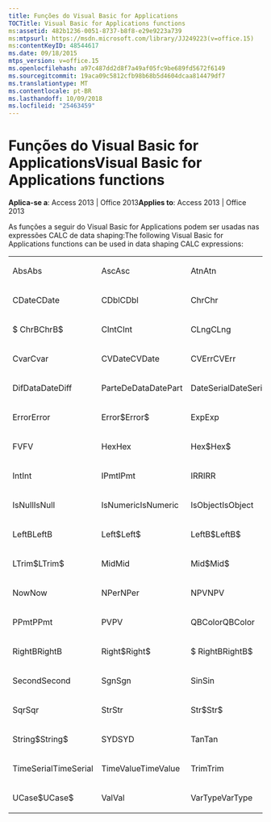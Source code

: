 ```yaml
---
title: Funções do Visual Basic for Applications
TOCTitle: Visual Basic for Applications functions
ms:assetid: 482b1236-0051-8737-b8f8-e29e9223a739
ms:mtpsurl: https://msdn.microsoft.com/library/JJ249223(v=office.15)
ms:contentKeyID: 48544617
ms.date: 09/18/2015
mtps_version: v=office.15
ms.openlocfilehash: a97c487dd2d8f7a49af05fc9be689fd5672f6149
ms.sourcegitcommit: 19aca09c5812cfb98b68b5d4604dcaa814479df7
ms.translationtype: MT
ms.contentlocale: pt-BR
ms.lasthandoff: 10/09/2018
ms.locfileid: "25463459"
---
```

# <a name="visual-basic-for-applications-functions"></a><span data-ttu-id="ce781-102">Funções do Visual Basic for Applications</span><span class="sxs-lookup"><span data-stu-id="ce781-102">Visual Basic for Applications functions</span></span>


<span data-ttu-id="ce781-103">**Aplica-se a**: Access 2013 | Office 2013</span><span class="sxs-lookup"><span data-stu-id="ce781-103">**Applies to**: Access 2013 | Office 2013</span></span>

<span data-ttu-id="ce781-104">As funções a seguir do Visual Basic for Applications podem ser usadas nas expressões CALC de data shaping:</span><span class="sxs-lookup"><span data-stu-id="ce781-104">The following Visual Basic for Applications functions can be used in data shaping CALC expressions:</span></span>

<table style="width:100%;">
<colgroup>
<col style="width: 16%" />
<col style="width: 16%" />
<col style="width: 16%" />
<col style="width: 16%" />
<col style="width: 16%" />
<col style="width: 16%" />
</colgroup>
<tbody>
<tr class="odd">
<td><p><span data-ttu-id="ce781-105">Abs</span><span class="sxs-lookup"><span data-stu-id="ce781-105">Abs</span></span></p></td>
<td><p><span data-ttu-id="ce781-106">Asc</span><span class="sxs-lookup"><span data-stu-id="ce781-106">Asc</span></span></p></td>
<td><p><span data-ttu-id="ce781-107">Atn</span><span class="sxs-lookup"><span data-stu-id="ce781-107">Atn</span></span></p></td>
<td><p><span data-ttu-id="ce781-108">CBool</span><span class="sxs-lookup"><span data-stu-id="ce781-108">CBool</span></span></p></td>
<td><p><span data-ttu-id="ce781-109">CByte</span><span class="sxs-lookup"><span data-stu-id="ce781-109">CByte</span></span></p></td>
<td><p><span data-ttu-id="ce781-110">CCur</span><span class="sxs-lookup"><span data-stu-id="ce781-110">CCur</span></span></p></td>
</tr>
<tr class="even">
<td><p><span data-ttu-id="ce781-111">CDate</span><span class="sxs-lookup"><span data-stu-id="ce781-111">CDate</span></span></p></td>
<td><p><span data-ttu-id="ce781-112">CDbl</span><span class="sxs-lookup"><span data-stu-id="ce781-112">CDbl</span></span></p></td>
<td><p><span data-ttu-id="ce781-113">Chr</span><span class="sxs-lookup"><span data-stu-id="ce781-113">Chr</span></span></p></td>
<td><p><span data-ttu-id="ce781-114">ChrB</span><span class="sxs-lookup"><span data-stu-id="ce781-114">ChrB</span></span></p></td>
<td><p><span data-ttu-id="ce781-115">ChrW</span><span class="sxs-lookup"><span data-stu-id="ce781-115">ChrW</span></span></p></td>
<td><p><span data-ttu-id="ce781-116">Chr$</span><span class="sxs-lookup"><span data-stu-id="ce781-116">Chr$</span></span></p></td>
</tr>
<tr class="odd">
<td><p><span data-ttu-id="ce781-117">$ ChrB</span><span class="sxs-lookup"><span data-stu-id="ce781-117">ChrB$</span></span></p></td>
<td><p><span data-ttu-id="ce781-118">CInt</span><span class="sxs-lookup"><span data-stu-id="ce781-118">CInt</span></span></p></td>
<td><p><span data-ttu-id="ce781-119">CLng</span><span class="sxs-lookup"><span data-stu-id="ce781-119">CLng</span></span></p></td>
<td><p><span data-ttu-id="ce781-120">Cos</span><span class="sxs-lookup"><span data-stu-id="ce781-120">Cos</span></span></p></td>
<td><p><span data-ttu-id="ce781-121">CSng</span><span class="sxs-lookup"><span data-stu-id="ce781-121">CSng</span></span></p></td>
<td><p><span data-ttu-id="ce781-122">CStr</span><span class="sxs-lookup"><span data-stu-id="ce781-122">CStr</span></span></p></td>
</tr>
<tr class="even">
<td><p><span data-ttu-id="ce781-123">Cvar</span><span class="sxs-lookup"><span data-stu-id="ce781-123">Cvar</span></span></p></td>
<td><p><span data-ttu-id="ce781-124">CVDate</span><span class="sxs-lookup"><span data-stu-id="ce781-124">CVDate</span></span></p></td>
<td><p><span data-ttu-id="ce781-125">CVErr</span><span class="sxs-lookup"><span data-stu-id="ce781-125">CVErr</span></span></p></td>
<td><p><span data-ttu-id="ce781-126">Date</span><span class="sxs-lookup"><span data-stu-id="ce781-126">Date</span></span></p></td>
<td><p><span data-ttu-id="ce781-127">Date$</span><span class="sxs-lookup"><span data-stu-id="ce781-127">Date$</span></span></p></td>
<td><p><span data-ttu-id="ce781-128">SomData</span><span class="sxs-lookup"><span data-stu-id="ce781-128">DateAdd</span></span></p></td>
</tr>
<tr class="odd">
<td><p><span data-ttu-id="ce781-129">DifData</span><span class="sxs-lookup"><span data-stu-id="ce781-129">DateDiff</span></span></p></td>
<td><p><span data-ttu-id="ce781-130">ParteDeData</span><span class="sxs-lookup"><span data-stu-id="ce781-130">DatePart</span></span></p></td>
<td><p><span data-ttu-id="ce781-131">DateSerial</span><span class="sxs-lookup"><span data-stu-id="ce781-131">DateSerial</span></span></p></td>
<td><p><span data-ttu-id="ce781-132">DateValue</span><span class="sxs-lookup"><span data-stu-id="ce781-132">DateValue</span></span></p></td>
<td><p><span data-ttu-id="ce781-133">Day</span><span class="sxs-lookup"><span data-stu-id="ce781-133">Day</span></span></p></td>
<td><p><span data-ttu-id="ce781-134">DDB</span><span class="sxs-lookup"><span data-stu-id="ce781-134">DDB</span></span></p></td>
</tr>
<tr class="even">
<td><p><span data-ttu-id="ce781-135">Error</span><span class="sxs-lookup"><span data-stu-id="ce781-135">Error</span></span></p></td>
<td><p><span data-ttu-id="ce781-136">Error$</span><span class="sxs-lookup"><span data-stu-id="ce781-136">Error$</span></span></p></td>
<td><p><span data-ttu-id="ce781-137">Exp</span><span class="sxs-lookup"><span data-stu-id="ce781-137">Exp</span></span></p></td>
<td><p><span data-ttu-id="ce781-138">Fix</span><span class="sxs-lookup"><span data-stu-id="ce781-138">Fix</span></span></p></td>
<td><p><span data-ttu-id="ce781-139">Format</span><span class="sxs-lookup"><span data-stu-id="ce781-139">Format</span></span></p></td>
<td><p><span data-ttu-id="ce781-140">Format$</span><span class="sxs-lookup"><span data-stu-id="ce781-140">Format$</span></span></p></td>
</tr>
<tr class="odd">
<td><p><span data-ttu-id="ce781-141">FV</span><span class="sxs-lookup"><span data-stu-id="ce781-141">FV</span></span></p></td>
<td><p><span data-ttu-id="ce781-142">Hex</span><span class="sxs-lookup"><span data-stu-id="ce781-142">Hex</span></span></p></td>
<td><p><span data-ttu-id="ce781-143">Hex$</span><span class="sxs-lookup"><span data-stu-id="ce781-143">Hex$</span></span></p></td>
<td><p><span data-ttu-id="ce781-144">Hour</span><span class="sxs-lookup"><span data-stu-id="ce781-144">Hour</span></span></p></td>
<td><p><span data-ttu-id="ce781-145">IIF</span><span class="sxs-lookup"><span data-stu-id="ce781-145">IIF</span></span></p></td>
<td><p><span data-ttu-id="ce781-146">InStr</span><span class="sxs-lookup"><span data-stu-id="ce781-146">InStr</span></span></p></td>
</tr>
<tr class="even">
<td><p><span data-ttu-id="ce781-147">Int</span><span class="sxs-lookup"><span data-stu-id="ce781-147">Int</span></span></p></td>
<td><p><span data-ttu-id="ce781-148">IPmt</span><span class="sxs-lookup"><span data-stu-id="ce781-148">IPmt</span></span></p></td>
<td><p><span data-ttu-id="ce781-149">IRR</span><span class="sxs-lookup"><span data-stu-id="ce781-149">IRR</span></span></p></td>
<td><p><span data-ttu-id="ce781-150">IsDate</span><span class="sxs-lookup"><span data-stu-id="ce781-150">IsDate</span></span></p></td>
<td><p><span data-ttu-id="ce781-151">IsEmpty</span><span class="sxs-lookup"><span data-stu-id="ce781-151">IsEmpty</span></span></p></td>
<td><p><span data-ttu-id="ce781-152">IsError</span><span class="sxs-lookup"><span data-stu-id="ce781-152">IsError</span></span></p></td>
</tr>
<tr class="odd">
<td><p><span data-ttu-id="ce781-153">IsNull</span><span class="sxs-lookup"><span data-stu-id="ce781-153">IsNull</span></span></p></td>
<td><p><span data-ttu-id="ce781-154">IsNumeric</span><span class="sxs-lookup"><span data-stu-id="ce781-154">IsNumeric</span></span></p></td>
<td><p><span data-ttu-id="ce781-155">IsObject</span><span class="sxs-lookup"><span data-stu-id="ce781-155">IsObject</span></span></p></td>
<td><p><span data-ttu-id="ce781-156">LCase</span><span class="sxs-lookup"><span data-stu-id="ce781-156">LCase</span></span></p></td>
<td><p><span data-ttu-id="ce781-157">LCase$</span><span class="sxs-lookup"><span data-stu-id="ce781-157">LCase$</span></span></p></td>
<td><p><span data-ttu-id="ce781-158">Left</span><span class="sxs-lookup"><span data-stu-id="ce781-158">Left</span></span></p></td>
</tr>
<tr class="even">
<td><p><span data-ttu-id="ce781-159">LeftB</span><span class="sxs-lookup"><span data-stu-id="ce781-159">LeftB</span></span></p></td>
<td><p><span data-ttu-id="ce781-160">Left$</span><span class="sxs-lookup"><span data-stu-id="ce781-160">Left$</span></span></p></td>
<td><p><span data-ttu-id="ce781-161">LeftB$</span><span class="sxs-lookup"><span data-stu-id="ce781-161">LeftB$</span></span></p></td>
<td><p><span data-ttu-id="ce781-162">Len</span><span class="sxs-lookup"><span data-stu-id="ce781-162">Len</span></span></p></td>
<td><p><span data-ttu-id="ce781-163">Log</span><span class="sxs-lookup"><span data-stu-id="ce781-163">Log</span></span></p></td>
<td><p><span data-ttu-id="ce781-164">LTrim</span><span class="sxs-lookup"><span data-stu-id="ce781-164">LTrim</span></span></p></td>
</tr>
<tr class="odd">
<td><p><span data-ttu-id="ce781-165">LTrim$</span><span class="sxs-lookup"><span data-stu-id="ce781-165">LTrim$</span></span></p></td>
<td><p><span data-ttu-id="ce781-166">Mid</span><span class="sxs-lookup"><span data-stu-id="ce781-166">Mid</span></span></p></td>
<td><p><span data-ttu-id="ce781-167">Mid$</span><span class="sxs-lookup"><span data-stu-id="ce781-167">Mid$</span></span></p></td>
<td><p><span data-ttu-id="ce781-168">Minute</span><span class="sxs-lookup"><span data-stu-id="ce781-168">Minute</span></span></p></td>
<td><p><span data-ttu-id="ce781-169">MIRR</span><span class="sxs-lookup"><span data-stu-id="ce781-169">MIRR</span></span></p></td>
<td><p><span data-ttu-id="ce781-170">Month</span><span class="sxs-lookup"><span data-stu-id="ce781-170">Month</span></span></p></td>
</tr>
<tr class="even">
<td><p><span data-ttu-id="ce781-171">Now</span><span class="sxs-lookup"><span data-stu-id="ce781-171">Now</span></span></p></td>
<td><p><span data-ttu-id="ce781-172">NPer</span><span class="sxs-lookup"><span data-stu-id="ce781-172">NPer</span></span></p></td>
<td><p><span data-ttu-id="ce781-173">NPV</span><span class="sxs-lookup"><span data-stu-id="ce781-173">NPV</span></span></p></td>
<td><p><span data-ttu-id="ce781-174">Oct</span><span class="sxs-lookup"><span data-stu-id="ce781-174">Oct</span></span></p></td>
<td><p><span data-ttu-id="ce781-175">Oct$</span><span class="sxs-lookup"><span data-stu-id="ce781-175">Oct$</span></span></p></td>
<td><p><span data-ttu-id="ce781-176">Pmt</span><span class="sxs-lookup"><span data-stu-id="ce781-176">Pmt</span></span></p></td>
</tr>
<tr class="odd">
<td><p><span data-ttu-id="ce781-177">PPmt</span><span class="sxs-lookup"><span data-stu-id="ce781-177">PPmt</span></span></p></td>
<td><p><span data-ttu-id="ce781-178">PV</span><span class="sxs-lookup"><span data-stu-id="ce781-178">PV</span></span></p></td>
<td><p><span data-ttu-id="ce781-179">QBColor</span><span class="sxs-lookup"><span data-stu-id="ce781-179">QBColor</span></span></p></td>
<td><p><span data-ttu-id="ce781-180">Rate</span><span class="sxs-lookup"><span data-stu-id="ce781-180">Rate</span></span></p></td>
<td><p><span data-ttu-id="ce781-181">RGB</span><span class="sxs-lookup"><span data-stu-id="ce781-181">RGB</span></span></p></td>
<td><p><span data-ttu-id="ce781-182">Right</span><span class="sxs-lookup"><span data-stu-id="ce781-182">Right</span></span></p></td>
</tr>
<tr class="even">
<td><p><span data-ttu-id="ce781-183">RightB</span><span class="sxs-lookup"><span data-stu-id="ce781-183">RightB</span></span></p></td>
<td><p><span data-ttu-id="ce781-184">Right$</span><span class="sxs-lookup"><span data-stu-id="ce781-184">Right$</span></span></p></td>
<td><p><span data-ttu-id="ce781-185">$ RightB</span><span class="sxs-lookup"><span data-stu-id="ce781-185">RightB$</span></span></p></td>
<td><p><span data-ttu-id="ce781-186">Rnd</span><span class="sxs-lookup"><span data-stu-id="ce781-186">Rnd</span></span></p></td>
<td><p><span data-ttu-id="ce781-187">RTrim</span><span class="sxs-lookup"><span data-stu-id="ce781-187">RTrim</span></span></p></td>
<td><p><span data-ttu-id="ce781-188">RTrim$</span><span class="sxs-lookup"><span data-stu-id="ce781-188">RTrim$</span></span></p></td>
</tr>
<tr class="odd">
<td><p><span data-ttu-id="ce781-189">Second</span><span class="sxs-lookup"><span data-stu-id="ce781-189">Second</span></span></p></td>
<td><p><span data-ttu-id="ce781-190">Sgn</span><span class="sxs-lookup"><span data-stu-id="ce781-190">Sgn</span></span></p></td>
<td><p><span data-ttu-id="ce781-191">Sin</span><span class="sxs-lookup"><span data-stu-id="ce781-191">Sin</span></span></p></td>
<td><p><span data-ttu-id="ce781-192">SLN</span><span class="sxs-lookup"><span data-stu-id="ce781-192">SLN</span></span></p></td>
<td><p><span data-ttu-id="ce781-193">Space</span><span class="sxs-lookup"><span data-stu-id="ce781-193">Space</span></span></p></td>
<td><p><span data-ttu-id="ce781-194">Space$</span><span class="sxs-lookup"><span data-stu-id="ce781-194">Space$</span></span></p></td>
</tr>
<tr class="even">
<td><p><span data-ttu-id="ce781-195">Sqr</span><span class="sxs-lookup"><span data-stu-id="ce781-195">Sqr</span></span></p></td>
<td><p><span data-ttu-id="ce781-196">Str</span><span class="sxs-lookup"><span data-stu-id="ce781-196">Str</span></span></p></td>
<td><p><span data-ttu-id="ce781-197">Str$</span><span class="sxs-lookup"><span data-stu-id="ce781-197">Str$</span></span></p></td>
<td><p><span data-ttu-id="ce781-198">StrComp</span><span class="sxs-lookup"><span data-stu-id="ce781-198">StrComp</span></span></p></td>
<td><p><span data-ttu-id="ce781-199">StrConv</span><span class="sxs-lookup"><span data-stu-id="ce781-199">StrConv</span></span></p></td>
<td><p><span data-ttu-id="ce781-200">String</span><span class="sxs-lookup"><span data-stu-id="ce781-200">String</span></span></p></td>
</tr>
<tr class="odd">
<td><p><span data-ttu-id="ce781-201">String$</span><span class="sxs-lookup"><span data-stu-id="ce781-201">String$</span></span></p></td>
<td><p><span data-ttu-id="ce781-202">SYD</span><span class="sxs-lookup"><span data-stu-id="ce781-202">SYD</span></span></p></td>
<td><p><span data-ttu-id="ce781-203">Tan</span><span class="sxs-lookup"><span data-stu-id="ce781-203">Tan</span></span></p></td>
<td><p><span data-ttu-id="ce781-204">Time</span><span class="sxs-lookup"><span data-stu-id="ce781-204">Time</span></span></p></td>
<td><p><span data-ttu-id="ce781-205">Time$</span><span class="sxs-lookup"><span data-stu-id="ce781-205">Time$</span></span></p></td>
<td><p><span data-ttu-id="ce781-206">Timer</span><span class="sxs-lookup"><span data-stu-id="ce781-206">Timer</span></span></p></td>
</tr>
<tr class="even">
<td><p><span data-ttu-id="ce781-207">TimeSerial</span><span class="sxs-lookup"><span data-stu-id="ce781-207">TimeSerial</span></span></p></td>
<td><p><span data-ttu-id="ce781-208">TimeValue</span><span class="sxs-lookup"><span data-stu-id="ce781-208">TimeValue</span></span></p></td>
<td><p><span data-ttu-id="ce781-209">Trim</span><span class="sxs-lookup"><span data-stu-id="ce781-209">Trim</span></span></p></td>
<td><p><span data-ttu-id="ce781-210">Trim$</span><span class="sxs-lookup"><span data-stu-id="ce781-210">Trim$</span></span></p></td>
<td><p><span data-ttu-id="ce781-211">TypeName</span><span class="sxs-lookup"><span data-stu-id="ce781-211">TypeName</span></span></p></td>
<td><p><span data-ttu-id="ce781-212">UCase</span><span class="sxs-lookup"><span data-stu-id="ce781-212">UCase</span></span></p></td>
</tr>
<tr class="odd">
<td><p><span data-ttu-id="ce781-213">UCase$</span><span class="sxs-lookup"><span data-stu-id="ce781-213">UCase$</span></span></p></td>
<td><p><span data-ttu-id="ce781-214">Val</span><span class="sxs-lookup"><span data-stu-id="ce781-214">Val</span></span></p></td>
<td><p><span data-ttu-id="ce781-215">VarType</span><span class="sxs-lookup"><span data-stu-id="ce781-215">VarType</span></span></p></td>
<td><p><span data-ttu-id="ce781-216">Weekday</span><span class="sxs-lookup"><span data-stu-id="ce781-216">Weekday</span></span></p></td>
<td><p><span data-ttu-id="ce781-217">Ano</span><span class="sxs-lookup"><span data-stu-id="ce781-217">Year</span></span></p></td>
<td><p><br />
</p></td>
</tr>
</tbody>
</table>

